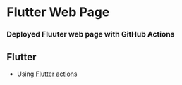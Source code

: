 # Flutter Web Page

### Deployed Fluuter web page with GitHub Actions 

## Flutter

* Using [Flutter actions](https://github.com/marketplace/actions/flutter-action)